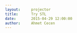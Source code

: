 ```yaml
---
layout:     projector
title:      Try STL
date:       2015-04-29 12:00:00
author:     Ahmet Cecen
---
```


<script src="https://embed.github.com/view/3d/ahmetcecen/project-pages/gh-pages/img/stl/MPL.stl"></script>

